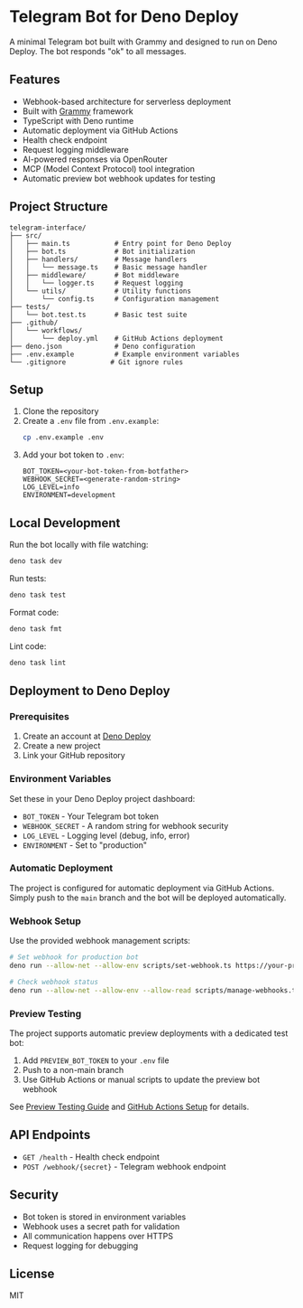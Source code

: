 # Telegram Bot for Deno Deploy

A minimal Telegram bot built with Grammy and designed to run on Deno Deploy. The bot responds "ok" to all messages.

## Features

- Webhook-based architecture for serverless deployment
- Built with [Grammy](https://grammy.dev/) framework
- TypeScript with Deno runtime
- Automatic deployment via GitHub Actions
- Health check endpoint
- Request logging middleware
- AI-powered responses via OpenRouter
- MCP (Model Context Protocol) tool integration
- Automatic preview bot webhook updates for testing

## Project Structure

```
telegram-interface/
├── src/
│   ├── main.ts           # Entry point for Deno Deploy
│   ├── bot.ts            # Bot initialization
│   ├── handlers/         # Message handlers
│   │   └── message.ts    # Basic message handler
│   ├── middleware/       # Bot middleware
│   │   └── logger.ts     # Request logging
│   └── utils/            # Utility functions
│       └── config.ts     # Configuration management
├── tests/
│   └── bot.test.ts       # Basic test suite
├── .github/
│   └── workflows/
│       └── deploy.yml    # GitHub Actions deployment
├── deno.json             # Deno configuration
├── .env.example          # Example environment variables
└── .gitignore           # Git ignore rules
```

## Setup

1. Clone the repository
2. Create a `.env` file from `.env.example`:
   ```bash
   cp .env.example .env
   ```
3. Add your bot token to `.env`:
   ```
   BOT_TOKEN=<your-bot-token-from-botfather>
   WEBHOOK_SECRET=<generate-random-string>
   LOG_LEVEL=info
   ENVIRONMENT=development
   ```

## Local Development

Run the bot locally with file watching:

```bash
deno task dev
```

Run tests:

```bash
deno task test
```

Format code:

```bash
deno task fmt
```

Lint code:

```bash
deno task lint
```

## Deployment to Deno Deploy

### Prerequisites

1. Create an account at [Deno Deploy](https://deno.com/deploy)
2. Create a new project
3. Link your GitHub repository

### Environment Variables

Set these in your Deno Deploy project dashboard:

- `BOT_TOKEN` - Your Telegram bot token
- `WEBHOOK_SECRET` - A random string for webhook security
- `LOG_LEVEL` - Logging level (debug, info, error)
- `ENVIRONMENT` - Set to "production"

### Automatic Deployment

The project is configured for automatic deployment via GitHub Actions. Simply push to the `main` branch and the bot will be deployed automatically.

### Webhook Setup

Use the provided webhook management scripts:

```bash
# Set webhook for production bot
deno run --allow-net --allow-env scripts/set-webhook.ts https://your-project.deno.dev

# Check webhook status
deno run --allow-net --allow-env --allow-read scripts/manage-webhooks.ts check production
```

### Preview Testing

The project supports automatic preview deployments with a dedicated test bot:

1. Add `PREVIEW_BOT_TOKEN` to your `.env` file
2. Push to a non-main branch
3. Use GitHub Actions or manual scripts to update the preview bot webhook

See [Preview Testing Guide](docs/preview-testing-guide.md) and [GitHub Actions Setup](docs/github-actions-setup.md) for details.

## API Endpoints

- `GET /health` - Health check endpoint
- `POST /webhook/{secret}` - Telegram webhook endpoint

## Security

- Bot token is stored in environment variables
- Webhook uses a secret path for validation
- All communication happens over HTTPS
- Request logging for debugging

## License

MIT
